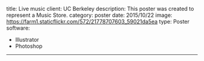 title: Live music
client: UC Berkeley
description: This poster was created to represent a Music Store.
category: poster
date: 2015/10/22
image: https://farm1.staticflickr.com/572/21778707603_59021da5ea
type: Poster
software:
- Illustrator
- Photoshop
---